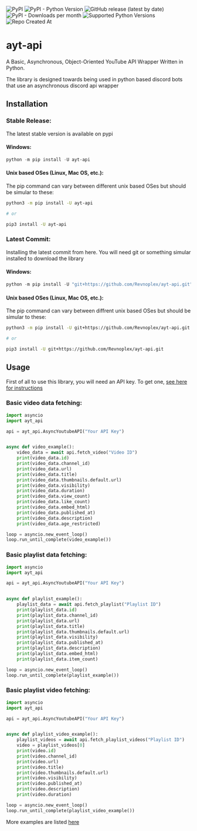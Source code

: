![PyPI](https://img.shields.io/pypi/v/ayt-api?style=for-the-badge&logo=pypi)
![PyPI - Python Version](https://img.shields.io/pypi/pyversions/ayt-api?style=for-the-badge&logo=python)
![GitHub release (latest by date)](https://img.shields.io/github/v/release/Revnoplex/ayt-api?style=for-the-badge&logo=github)
![PyPI - Downloads per month](https://img.shields.io/pypi/dm/ayt-api?style=for-the-badge&logo=pypi)
![Supported Python Versions](https://img.shields.io/python/required-version-toml?tomlFilePath=https%3A%2F%2Fraw.githubusercontent.com%2FRevnoplex%2Fayt-api%2Frefs%2Fheads%2Fmain%2Fpyproject.toml&style=for-the-badge&logo=python)
![Repo Created At](https://img.shields.io/github/created-at/Revnoplex/ayt-api?style=for-the-badge)
# ayt-api
A Basic, Asynchronous, Object-Oriented YouTube API Wrapper Written in Python.

The library is designed towards being used in python based discord bots that use an asynchronous discord api wrapper

## Installation

### Stable Release:
The latest stable version is available on pypi
#### Windows:
```powershell
python -m pip install -U ayt-api
```

#### Unix based OSes (Linux, Mac OS, etc.):
The pip command can vary between different unix based OSes but should be simular to these:
```sh
python3 -m pip install -U ayt-api

# or

pip3 install -U ayt-api
```

### Latest Commit:
Installing the latest commit from here. You will need git or something simular installed to download the library
#### Windows:
```powershell
python -m pip install -U "git+https://github.com/Revnoplex/ayt-api.git"
```

#### Unix based OSes (Linux, Mac OS, etc.):
The pip command can vary between diffrent unix based OSes but should be simular to these:
```sh
python3 -m pip install -U git+https://github.com/Revnoplex/ayt-api.git

# or

pip3 install -U git+https://github.com/Revnoplex/ayt-api.git
```

## Usage
First of all to use this library, you will need an API key. To get one, [see here for instructions](https://developers.google.com/youtube/v3/getting-started)

### Basic video data fetching:
```python
import asyncio
import ayt_api

api = ayt_api.AsyncYoutubeAPI("Your API Key")


async def video_example():
    video_data = await api.fetch_video("Video ID")
    print(video_data.id)
    print(video_data.channel_id)
    print(video_data.url)
    print(video_data.title)
    print(video_data.thumbnails.default.url)
    print(video_data.visibility)
    print(video_data.duration)
    print(video_data.view_count)
    print(video_data.like_count)
    print(video_data.embed_html)
    print(video_data.published_at)
    print(video_data.description)
    print(video_data.age_restricted)

loop = asyncio.new_event_loop()
loop.run_until_complete(video_example())
```

### Basic playlist data fetching:
```python
import asyncio
import ayt_api

api = ayt_api.AsyncYoutubeAPI("Your API Key")


async def playlist_example():
    playlist_data = await api.fetch_playlist("Playlist ID")
    print(playlist_data.id)
    print(playlist_data.channel_id)
    print(playlist_data.url)
    print(playlist_data.title)
    print(playlist_data.thumbnails.default.url)
    print(playlist_data.visibility)
    print(playlist_data.published_at)
    print(playlist_data.description)
    print(playlist_data.embed_html)
    print(playlist_data.item_count)

loop = asyncio.new_event_loop()
loop.run_until_complete(playlist_example())
```

### Basic playlist video fetching:
```python
import asyncio
import ayt_api

api = ayt_api.AsyncYoutubeAPI("Your API Key")


async def playlist_video_example():
    playlist_videos = await api.fetch_playlist_videos("Playlist ID")
    video = playlist_videos[0]
    print(video.id)
    print(video.channel_id)
    print(video.url)
    print(video.title)
    print(video.thumbnails.default.url)
    print(video.visibility)
    print(video.published_at)
    print(video.description)
    print(video.duration)

loop = asyncio.new_event_loop()
loop.run_until_complete(playlist_video_example())
```

More examples are listed [here](https://github.com/Revnoplex/ayt-api/tree/main/examples)
